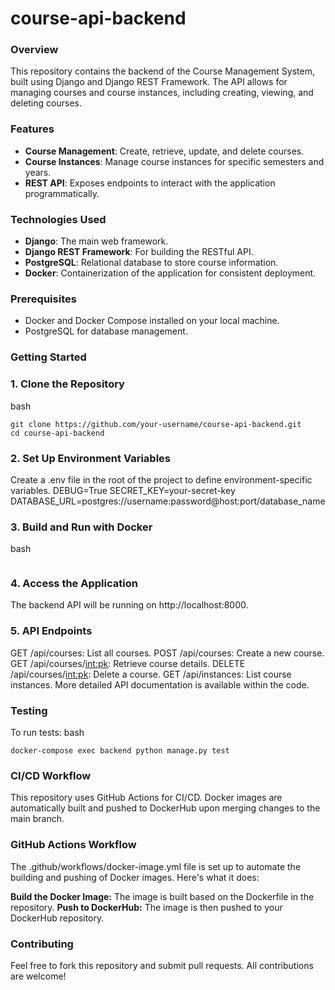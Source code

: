 # course-api-backend

### Overview

This repository contains the backend of the Course Management System, built using Django and Django REST Framework. The API allows for managing courses and course instances, including creating, viewing, and deleting courses.

### Features

- **Course Management**: Create, retrieve, update, and delete courses.
- **Course Instances**: Manage course instances for specific semesters and years.
- **REST API**: Exposes endpoints to interact with the application programmatically.

### Technologies Used

- **Django**: The main web framework.
- **Django REST Framework**: For building the RESTful API.
- **PostgreSQL**: Relational database to store course information.
- **Docker**: Containerization of the application for consistent deployment.

### Prerequisites

- Docker and Docker Compose installed on your local machine.
- PostgreSQL for database management.

### Getting Started

### 1. Clone the Repository
bash
```
git clone https://github.com/your-username/course-api-backend.git
cd course-api-backend 
```
### 2. Set Up Environment Variables
Create a .env file in the root of the project to define environment-specific variables.
DEBUG=True
SECRET_KEY=your-secret-key
DATABASE_URL=postgres://username:password@host:port/database_name

### 3. Build and Run with Docker
bash
```docker-compose up -d --build
```
### 4. Access the Application
The backend API will be running on http://localhost:8000.

### 5. API Endpoints
GET /api/courses: List all courses.
POST /api/courses: Create a new course.
GET /api/courses/<int:pk>: Retrieve course details.
DELETE /api/courses/<int:pk>: Delete a course.
GET /api/instances: List course instances.
More detailed API documentation is available within the code.

### Testing
To run tests:
bash
```
docker-compose exec backend python manage.py test
```
### CI/CD Workflow
This repository uses GitHub Actions for CI/CD. Docker images are automatically built and pushed to DockerHub upon merging changes to the main branch.

### GitHub Actions Workflow
The .github/workflows/docker-image.yml file is set up to automate the building and pushing of Docker images. Here's what it does:

**Build the Docker Image:** The image is built based on the Dockerfile in the repository.
**Push to DockerHub:** The image is then pushed to your DockerHub repository.

### Contributing
Feel free to fork this repository and submit pull requests. All contributions are welcome!
